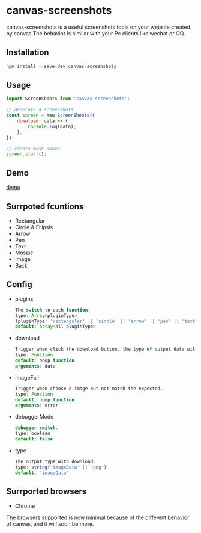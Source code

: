 # canvas-screenshots

canvas-screenshots is a useful screenshots tools on your website created by canvas.The behavior is similar with your Pc clients like wechat or QQ.

## Installation

```js
npm install --save-dev canvas-screenshots
```

## Usage

```js
import ScreenShoots from 'canvas-screenshots';

// generate a screenshots
const screen = new ScreenShoots({
    download: data => {
        console.log(data);
    },
});

// create mask above
screen.start();
```

## Demo

[demo](https://luobata.github.io/canvas-screenshots/test.html)

## Surrpoted fcuntions

*   Rectangular
*   Circle & Ellipsis
*   Arrow
*   Pen
*   Text
*   Mosaic
*   Image
*   Back

## Config

- plugins

  ```js
  The switch to each function.
  type: Array<pluginType> 
  (pluginType: 'rectangular' || 'circle' || 'arrow' || 'pen' || 'text' || 'mosaic' || 'image' || 'back')
  default: Array<all pluginType>
  ```

- download

  ```js
  Trigger when click the download button, the type of output data will be decided by config type.
  type: Function
  default: noop function
  arguments: data
  ```

- imageFail

  ```js
  Trigger when choose a image but not match the expected.
  type: Function
  default: noop function
  arguments: error
  ```

- debuggerMode

  ```js
  debugger switch.
  type: boolean
  default: false
  ```

- type

  ```js
  The output type with download.
  type: string('imageData' || 'png')
  default: 'imageData'
  ```

## Surrported browsers

*   Chrome

The browsers supported is now minimal because of the different behavior of canvas, and it will soon be more.
